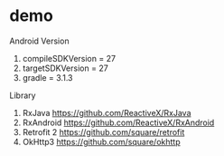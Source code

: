 # demo
Android Version
1. compileSDKVersion = 27
2. targetSDKVersion = 27
3. gradle = 3.1.3

Library 
1. RxJava https://github.com/ReactiveX/RxJava
2. RxAndroid https://github.com/ReactiveX/RxAndroid
3. Retrofit 2 https://github.com/square/retrofit
4. OkHttp3 https://github.com/square/okhttp
